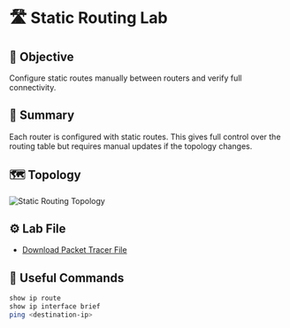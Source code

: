 # 🛣️ Static Routing Lab

## 🎯 Objective
Configure static routes manually between routers and verify full connectivity.

## 🧠 Summary
Each router is configured with static routes. This gives full control over the routing table but requires manual updates if the topology changes.

## 🗺️ Topology
![Static Routing Topology](topology.png)

## ⚙️ Lab File
- [Download Packet Tracer File](static-routing.pkt)

## 🧾 Useful Commands
```bash
show ip route
show ip interface brief
ping <destination-ip>
